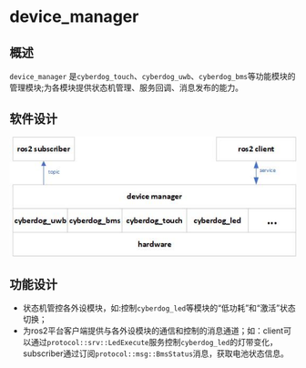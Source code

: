 # device_manager

##  概述

``device_manager`` 是``cyberdog_touch``、``cyberdog_uwb``、``cyberdog_bms``等功能模块的管理模块;为各模块提供状态机管理、服务回调、消息发布的能力。

##  软件设计

<center>

 ![avatar](./image/device_manager/device_manager.png)

</center>

##  功能设计

- 状态机管控各外设模块，如:控制``cyberdog_led``等模块的“低功耗”和“激活”状态切换；
- 为ros2平台客户端提供与各外设模块的通信和控制的消息通道；如：client可以通过``protocol::srv::LedExecute``服务控制``cyberdog_led``的灯带变化，subscriber通过订阅``protocol::msg::BmsStatus``消息，获取电池状态信息。
